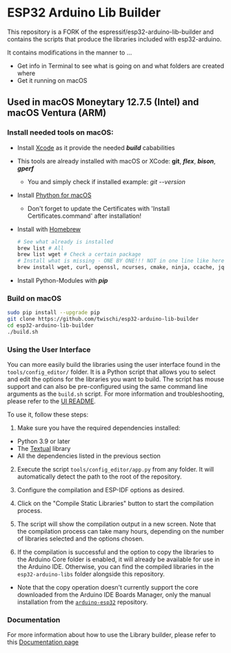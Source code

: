 # ESP32 Arduino Lib Builder

This repository is a FORK of the espressif/esp32-arduino-lib-builder and contains the scripts that produce the libraries included with esp32-arduino.

It contains modifications in the manner to ... 
* Get info in Terminal to see what is going on and what folders are created where
* Get it running on macOS

## Used in macOS Moneytary 12.7.5 (Intel) and macOS Ventura (ARM)

### Install needed tools on macOS:
* Install [Xcode](https://www.google.com/url?sa=t&source=web&rct=j&opi=89978449&url=https://apps.apple.com/us/app/xcode/id497799835%3Fmt%3D12&ved=2ahUKEwjwn4vkzqiGAxUahf0HHTb6CXQQFnoECBMQAQ&usg=AOvVaw2fEvMbfRtGhB4SPHYB54NX) as it provide the needed ***build*** cababilities
* This tools are already installed with macOS or XCode: **git**, ***flex***,  ***bison***, ***gperf*** <br/>
  - You and simply check if installed example: *git --version*
* Install [Phython for macOS](https://www.python.org/downloads)
  - Don't forget to update the Certificates with 'Install Certificates.command' after installation!
* Install with [Homebrew](https://brew.sh)
  ```bash 
  # See what already is installed 
  brew list # All
  brew list wget # Check a certain package
  # Install what is missing - ONE BY ONE!!! NOT in one line like here.. 
  brew install wget, curl, openssl, ncurses, cmake, ninja, ccache, jq, gsed, gawk, dfu-util
  ```

* Install Python-Modules with ***pip***

### Build on macOS

```bash
sudo pip install --upgrade pip
git clone https://github.com/twischi/esp32-arduino-lib-builder
cd esp32-arduino-lib-builder
./build.sh
```


### Using the User Interface

You can more easily build the libraries using the user interface found in the `tools/config_editor/` folder.
It is a Python script that allows you to select and edit the options for the libraries you want to build.
The script has mouse support and can also be pre-configured using the same command line arguments as the `build.sh` script.
For more information and troubleshooting, please refer to the [UI README](tools/config_editor/README.md).

To use it, follow these steps:

1. Make sure you have the required dependencies installed:
  - Python 3.9 or later
  - The [Textual](https://github.com/textualize/textual/) library
  - All the dependencies listed in the previous section

2. Execute the script `tools/config_editor/app.py` from any folder. It will automatically detect the path to the root of the repository.

3. Configure the compilation and ESP-IDF options as desired.

4. Click on the "Compile Static Libraries" button to start the compilation process.

5. The script will show the compilation output in a new screen. Note that the compilation process can take many hours, depending on the number of libraries selected and the options chosen.

6. If the compilation is successful and the option to copy the libraries to the Arduino Core folder is enabled, it will already be available for use in the Arduino IDE. Otherwise, you can find the compiled libraries in the `esp32-arduino-libs` folder alongside this repository.
  - Note that the copy operation doesn't currently support the core downloaded from the Arduino IDE Boards Manager, only the manual installation from the [`arduino-esp32`](https://github.com/espressif/arduino-esp32) repository.

### Documentation

For more information about how to use the Library builder, please refer to this [Documentation page](https://docs.espressif.com/projects/arduino-esp32/en/latest/lib_builder.html?highlight=lib%20builder)
